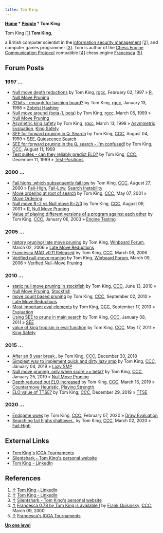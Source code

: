 ```yaml
---
title: Tom King
---
```

**[Home](Home "Home") \* [People](People "People") \* Tom King**



 [](https://uk.linkedin.com/in/kingtom) Tom King <a id="cite-note-1" href="#cite-ref-1">[1]</a> 
**Tom King**,  

a British computer scientist in the [information security management](https://en.wikipedia.org/wiki/Information_security_management) <a id="cite-note-2" href="#cite-ref-2">[2]</a>, and computer games programmer <a id="cite-note-3" href="#cite-ref-3">[3]</a>. 
Tom is author of the [Chess Engine Communication Protocol](Chess_Engine_Communication_Protocol "Chess Engine Communication Protocol") compatible <a id="cite-note-4" href="#cite-ref-4">[4]</a> chess engine [Francesca](Francesca "Francesca") <a id="cite-note-5" href="#cite-ref-5">[5]</a>. 



## Forum Posts


### 1997 ...


* [Null move depth reductions](https://groups.google.com/d/msg/rec.games.chess.computer/JJTEBafyuYM/hRTys0ZxcUIJ) by Tom King, [rgcc](Computer_Chess_Forums "Computer Chess Forums"), February 02, 1997 » [R](Depth_Reduction_R "Depth Reduction R"), [Null Move Pruning](Null_Move_Pruning "Null Move Pruning")
* [32bits - enough for hashing board?](http://groups.google.com/group/rec.games.chess.computer/browse_frm/thread/597f1170cfdbe640#) by Tom King, [rgcc](Computer_Chess_Forums "Computer Chess Forums"), January 13, 1998 » [Zobrist Hashing](Zobrist_Hashing "Zobrist Hashing")
* [Null move around (beta-1, beta)](http://groups.google.com/group/rec.games.chess.computer/browse_frm/thread/0e56bda426a70a22#) by Tom King, [rgcc](Computer_Chess_Forums "Computer Chess Forums"), March 05, 1999 » [Null Move Pruning](Null_Move_Pruning "Null Move Pruning")
* [Asymetric king safety](http://groups.google.com/group/rec.games.chess.computer/browse_frm/thread/462b49226d1f1dfe#) by Tom King, [rgcc](Computer_Chess_Forums "Computer Chess Forums"), March 13, 1999 » [Asymmetric Evaluation](Asymmetric_Evaluation "Asymmetric Evaluation"), [King Safety](King_Safety "King Safety")
* [SEE for forward pruning in Q. Search](https://www.stmintz.com/ccc/index.php?id=63511) by Tom King, [CCC](CCC "CCC"), August 04, 1999 » [SEE](Static_Exchange_Evaluation "Static Exchange Evaluation"), [Quiescence Search](Quiescence_Search "Quiescence Search")
* [SEE for forward pruning in the Q. search - I'm confused!](https://www.stmintz.com/ccc/index.php?id=64357) by Tom King, [CCC](CCC "CCC"), August 11, 1999
* [Test suites - can they reliably predict ELO?](https://www.stmintz.com/ccc/index.php?id=81949) by Tom King, [CCC](CCC "CCC"), December 11, 1999 » [Test-Positions](Test_Positions "Test-Positions")


### 2000 ...


* [Fail highs..which subsequently fail low](https://www.stmintz.com/ccc/index.php?id=126878) by Tom King, [CCC](CCC "CCC"), August 27, 2000 » [Fail-High](Fail-High "Fail-High"), [Fail-Low](Fail-Low "Fail-Low"), [Search Instability](Search_Instability "Search Instability")
* [Move ordering at root of search](https://www.stmintz.com/ccc/index.php?id=168497) by Tom King, [CCC](CCC "CCC"), May 07, 2001 » [Move Ordering](Move_Ordering "Move Ordering")
* [Null move R=2 vs Null move R=2/3](https://www.stmintz.com/ccc/index.php?id=183089) by Tom King, [CCC](CCC "CCC"), August 09, 2001 » [R](Depth_Reduction_R "Depth Reduction R"), [Null Move Pruning](Null_Move_Pruning "Null Move Pruning")
* [Value of playing different versions of a program against each other](https://www.stmintz.com/ccc/index.php?id=275347) by Tom King, [CCC](CCC "CCC"), January 06, 2003 » [Engine Testing](Engine_Testing "Engine Testing")


### 2005 ...


* [history pruning/ late move pruning](http://www.open-aurec.com/wbforum/viewtopic.php?f=4&t=4435&p=23839) by Tom King, [Winboard Forum](Computer_Chess_Forums "Computer Chess Forums"), March 02, 2006 » [Late Move Reductions](Late_Move_Reductions "Late Move Reductions")
* [Francesca MAD v0.11 Released](https://www.stmintz.com/ccc/index.php?id=491623) by Tom King, [CCC](CCC "CCC"), March 06, 2006
* [Verified null-move pruning](http://www.open-aurec.com/wbforum/viewtopic.php?f=4&t=4480&p=23303) by Tom King, [Winboard Forum](Computer_Chess_Forums "Computer Chess Forums"), March 09, 2006 » [Verified Null-Move Pruning](Null_Move_Pruning#ZugzwangVerification "Null Move Pruning")


### 2010 ...


* [static null move pruning in stockfish](http://www.talkchess.com/forum/viewtopic.php?t=34909) by Tom King, [CCC](CCC "CCC"), June 13, 2010 » [Null Move Pruning](Null_Move_Pruning "Null Move Pruning"), [Stockfish](Stockfish "Stockfish")
* [move count based pruning](http://www.talkchess.com/forum/viewtopic.php?t=35955) by Tom King, [CCC](CCC "CCC"), September 02, 2010 » [Late Move Reductions](Late_Move_Reductions "Late Move Reductions")
* [Most important eval elements](http://www.talkchess.com/forum/viewtopic.php?t=36104) by Tom King, [CCC](CCC "CCC"), September 17, 2010 » [Evaluation](Evaluation "Evaluation")
* [Using SEE to prune in main search](http://www.talkchess.com/forum/viewtopic.php?t=37514) by Tom King, [CCC](CCC "CCC"), January 08, 2011 » [SEE](Static_Exchange_Evaluation "Static Exchange Evaluation")
* [value of king tropism in eval function](http://www.talkchess.com/forum/viewtopic.php?t=39102) by Tom King, [CCC](CCC "CCC"), May 17, 2011 » [King Safety](King_Safety "King Safety")


### 2015 ...


* [After an 8 year break..](http://www.talkchess.com/forum3/viewtopic.php?f=2&t=69426) by Tom King, [CCC](CCC "CCC"), December 30, 2018
* [Simplest way to implement quick and dirty lazy smp](http://www.talkchess.com/forum3/viewtopic.php?f=7&t=69481) by Tom King, [CCC](CCC "CCC"), January 04, 2019 » [Lazy SMP](Lazy_SMP "Lazy SMP")
* [Null move pruning, only when score >= beta?](http://www.talkchess.com/forum3/viewtopic.php?f=7&t=69722) by Tom King, [CCC](CCC "CCC"), January 25, 2019 » [Null Move Pruning](Null_Move_Pruning "Null Move Pruning")
* [Depth reduced but ELO increased](http://www.talkchess.com/forum3/viewtopic.php?f=7&t=70217) by Tom King, [CCC](CCC "CCC"), March 16, 2019 » [Countermove Heuristic](Countermove_Heuristic "Countermove Heuristic"), [Playing Strength](Playing_Strength "Playing Strength")
* [ELO value of TTSE?](http://www.talkchess.com/forum3/viewtopic.php?f=7&t=72673) by Tom King, [CCC](CCC "CCC"), December 29, 2019 » [TTSE](Singular_Extensions#RestrictedSE "Singular Extensions")


### 2020 ...


* [Endgame woes](http://www.talkchess.com/forum3/viewtopic.php?f=7&t=73012) by Tom King, [CCC](CCC "CCC"), February 07, 2020 » [Draw Evaluation](Draw_Evaluation "Draw Evaluation")
* [Searching fail highs shallower..](http://www.talkchess.com/forum3/viewtopic.php?f=7&t=73250) by Tom King, [CCC](CCC "CCC"), March 02, 2020 » [Fail-High](Fail-High "Fail-High")


## External Links


* [Tom King's ICGA Tournaments](https://www.game-ai-forum.org/icga-tournaments/person.php?id=50)
* [Silentshark - Tom King's personal website](http://www.silentshark.co.uk/)
* [Tom King - LinkedIn](https://uk.linkedin.com/in/kingtom)


## References


1. <a id="cite-ref-1" href="#cite-note-1">↑</a> [Tom King - LinkedIn](https://uk.linkedin.com/in/kingtom)
2. <a id="cite-ref-2" href="#cite-note-2">↑</a> [Tom King - LinkedIn](https://uk.linkedin.com/in/kingtom)
3. <a id="cite-ref-3" href="#cite-note-3">↑</a> [Silentshark - Tom King's personal website](http://www.silentshark.co.uk/)
4. <a id="cite-ref-4" href="#cite-note-4">↑</a> [Francesca 0.78 by Tom King is available !](https://www.stmintz.com/ccc/index.php?id=101076) by [Frank Quisinsky](Frank_Quisinsky "Frank Quisinsky"), [CCC](CCC "CCC"), March 09, 2000
5. <a id="cite-ref-5" href="#cite-note-5">↑</a> [Francesca's ICGA Tournaments](https://www.game-ai-forum.org/icga-tournaments/program.php?id=32)

**[Up one level](People "People")**







 
